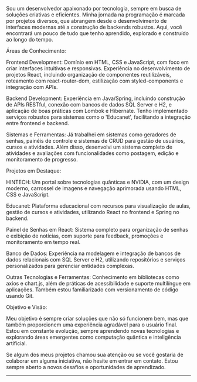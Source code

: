 Sou um desenvolvedor apaixonado por tecnologia, sempre em busca de soluções criativas e eficientes. Minha jornada na programação é marcada por projetos diversos, que abrangem desde o desenvolvimento de interfaces modernas até a construção de backends robustos. Aqui, você encontrará um pouco de tudo que tenho aprendido, explorado e construído ao longo do tempo.

Áreas de Conhecimento:

Frontend Development:
Domínio em HTML, CSS e JavaScript, com foco em criar interfaces intuitivas e responsivas. Experiência no desenvolvimento de projetos React, incluindo organização de componentes reutilizáveis, roteamento com react-router-dom, estilização com styled-components e integração com APIs.

Backend Development:
Experiência em Java/Spring, incluindo construção de APIs RESTful, conexão com bancos de dados SQL Server e H2, e aplicação de boas práticas com Lombok e Hibernate. Tenho implementado serviços robustos para sistemas como o 'Educanet', facilitando a integração entre frontend e backend.

Sistemas e Ferramentas:
Já trabalhei em sistemas como geradores de senhas, painéis de controle e sistemas de CRUD para gestão de usuários, cursos e atividades. Além disso, desenvolvi um sistema completo de atividades e avaliações com funcionalidades como postagem, edição e monitoramento de progresso.

Projetos em Destaque:

HINTECH: Um portal sobre tecnologias quânticas e NVIDIA, com um design moderno, carrossel de imagens e navegação aprimorada usando HTML, CSS e JavaScript.

Educanet: Plataforma educacional com recursos para visualização de aulas, gestão de cursos e atividades, utilizando React no frontend e Spring no backend.

Painel de Senhas em React: Sistema completo para organização de senhas e exibição de notícias, com suporte para feedback, promoções e monitoramento em tempo real.


Banco de Dados:
Experiência na modelagem e integração de bancos de dados relacionais com SQL Server e H2, utilizando repositórios e serviços personalizados para gerenciar entidades complexas.

Outras Tecnologias e Ferramentas:
Conhecimento em bibliotecas como axios e chart.js, além de práticas de acessibilidade e suporte multilíngue em aplicações. Também estou familiarizado com versionamento de código usando Git.


Objetivo e Visão:

Meu objetivo é sempre criar soluções que não só funcionem bem, mas que também proporcionem uma experiência agradável para o usuário final. Estou em constante evolução, sempre aprendendo novas tecnologias e explorando áreas emergentes como computação quântica e inteligência artificial.


Se algum dos meus projetos chamou sua atenção ou se você gostaria de colaborar em alguma iniciativa, não hesite em entrar em contato. Estou sempre aberto a novos desafios e oportunidades de aprendizado.


---
